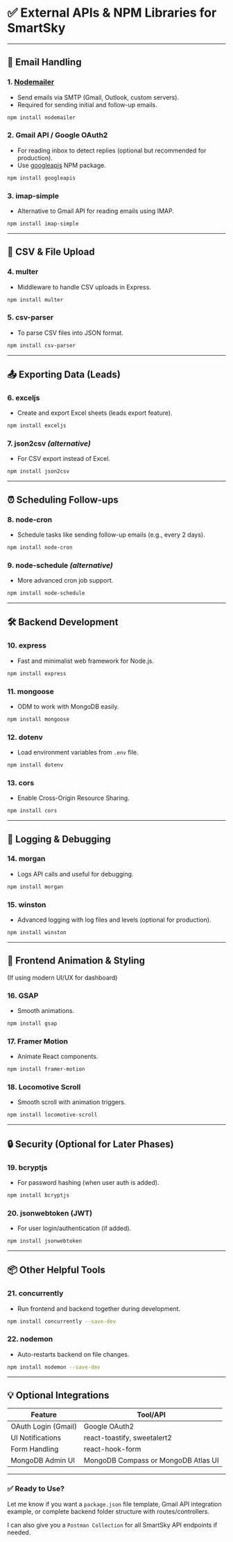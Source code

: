 

# ✅ External APIs & NPM Libraries for SmartSky

---

## 📨 **Email Handling**

### 1. **[Nodemailer](https://www.npmjs.com/package/nodemailer)**

* Send emails via SMTP (Gmail, Outlook, custom servers).
* Required for sending initial and follow-up emails.

```bash
npm install nodemailer
```

### 2. **Gmail API / Google OAuth2**

* For reading inbox to detect replies (optional but recommended for production).
* Use [googleapis](https://www.npmjs.com/package/googleapis) NPM package.

```bash
npm install googleapis
```

### 3. **imap-simple**

* Alternative to Gmail API for reading emails using IMAP.

```bash
npm install imap-simple
```

---

## 📂 **CSV & File Upload**

### 4. **multer**

* Middleware to handle CSV uploads in Express.

```bash
npm install multer
```

### 5. **csv-parser**

* To parse CSV files into JSON format.

```bash
npm install csv-parser
```

---

## 📤 **Exporting Data (Leads)**

### 6. **exceljs**

* Create and export Excel sheets (leads export feature).

```bash
npm install exceljs
```

### 7. **json2csv** *(alternative)*

* For CSV export instead of Excel.

```bash
npm install json2csv
```

---

## ⏰ **Scheduling Follow-ups**

### 8. **node-cron**

* Schedule tasks like sending follow-up emails (e.g., every 2 days).

```bash
npm install node-cron
```

### 9. **node-schedule** *(alternative)*

* More advanced cron job support.

```bash
npm install node-schedule
```

---

## 🛠️ **Backend Development**

### 10. **express**

* Fast and minimalist web framework for Node.js.

```bash
npm install express
```

### 11. **mongoose**

* ODM to work with MongoDB easily.

```bash
npm install mongoose
```

### 12. **dotenv**

* Load environment variables from `.env` file.

```bash
npm install dotenv
```

### 13. **cors**

* Enable Cross-Origin Resource Sharing.

```bash
npm install cors
```

---

## 🧾 **Logging & Debugging**

### 14. **morgan**

* Logs API calls and useful for debugging.

```bash
npm install morgan
```

### 15. **winston**

* Advanced logging with log files and levels (optional for production).

```bash
npm install winston
```

---

## 💬 **Frontend Animation & Styling**

(If using modern UI/UX for dashboard)

### 16. **GSAP**

* Smooth animations.

```bash
npm install gsap
```

### 17. **Framer Motion**

* Animate React components.

```bash
npm install framer-motion
```

### 18. **Locomotive Scroll**

* Smooth scroll with animation triggers.

```bash
npm install locomotive-scroll
```

---

## 🔒 **Security (Optional for Later Phases)**

### 19. **bcryptjs**

* For password hashing (when user auth is added).

```bash
npm install bcryptjs
```

### 20. **jsonwebtoken (JWT)**

* For user login/authentication (if added).

```bash
npm install jsonwebtoken
```

---

## 📦 **Other Helpful Tools**

### 21. **concurrently**

* Run frontend and backend together during development.

```bash
npm install concurrently --save-dev
```

### 22. **nodemon**

* Auto-restarts backend on file changes.

```bash
npm install nodemon --save-dev
```

---

## 💡 Optional Integrations

| Feature             | Tool/API                            |
| ------------------- | ----------------------------------- |
| OAuth Login (Gmail) | Google OAuth2                       |
| UI Notifications    | react-toastify, sweetalert2         |
| Form Handling       | react-hook-form                     |
| MongoDB Admin UI    | MongoDB Compass or MongoDB Atlas UI |

---

### ✅ Ready to Use?

Let me know if you want a `package.json` file template, Gmail API integration example, or complete backend folder structure with routes/controllers.

I can also give you a `Postman Collection` for all SmartSky API endpoints if needed.
